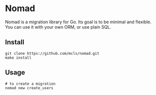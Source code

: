 # Nomad

Nomad is a migration library for Go. Its goal is to be minimal and flexible. You
can use it with your own ORM, or use plain SQL.

## Install

```
git clone https://github.com/mcls/nomad.git
make install
```

## Usage

```
# to create a migration
nomad new create_users
```
